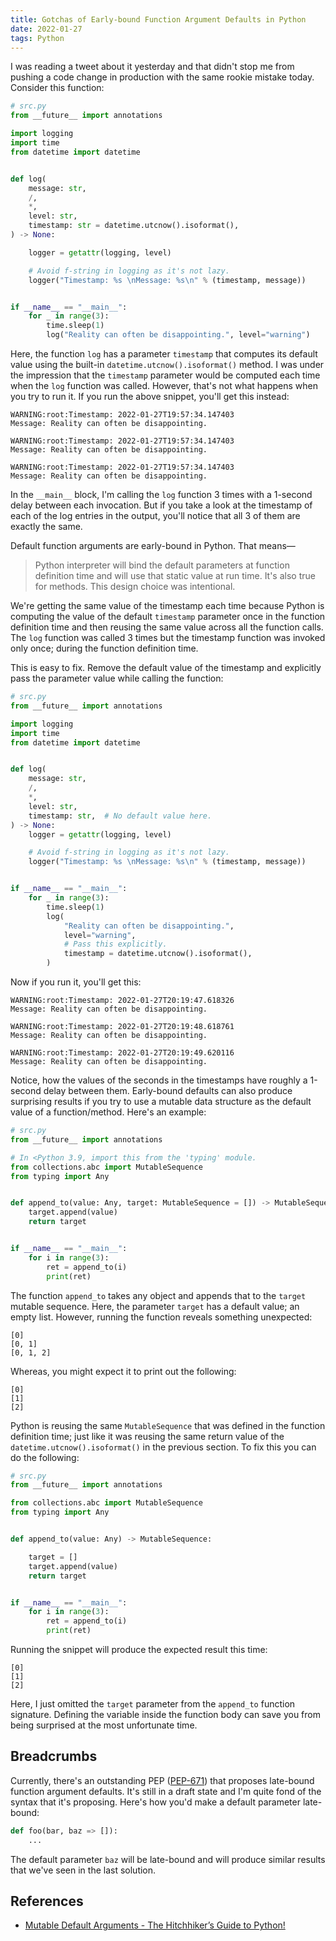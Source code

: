 ```yaml
---
title: Gotchas of Early-bound Function Argument Defaults in Python
date: 2022-01-27
tags: Python
---
```


I was reading a tweet about it yesterday and that didn't stop me from pushing a code change in production with the same rookie mistake today. Consider this function:

```python
# src.py
from __future__ import annotations

import logging
import time
from datetime import datetime


def log(
    message: str,
    /,
    *,
    level: str,
    timestamp: str = datetime.utcnow().isoformat(),
) -> None:

    logger = getattr(logging, level)

    # Avoid f-string in logging as it's not lazy.
    logger("Timestamp: %s \nMessage: %s\n" % (timestamp, message))


if __name__ == "__main__":
    for _ in range(3):
        time.sleep(1)
        log("Reality can often be disappointing.", level="warning")
```

Here, the function `log` has a parameter `timestamp` that computes its default value using the built-in `datetime.utcnow().isoformat()` method. I was under the impression that the `timestamp` parameter would be computed each time when the `log` function was called. However, that's not what happens when you try to run it. If you run the above snippet, you'll get this instead:

```
WARNING:root:Timestamp: 2022-01-27T19:57:34.147403
Message: Reality can often be disappointing.

WARNING:root:Timestamp: 2022-01-27T19:57:34.147403
Message: Reality can often be disappointing.

WARNING:root:Timestamp: 2022-01-27T19:57:34.147403
Message: Reality can often be disappointing.
```

In the `__main__` block, I'm calling the `log` function 3 times with a 1-second delay between each invocation. But if you take a look at the timestamp of each of the log entries in the output, you'll notice that all 3 of them are exactly the same.

Default function arguments are early-bound in Python. That means—

> Python interpreter will bind the default parameters at function definition time and will use that static value at run time. It's also true for methods. This design choice was intentional.

We're getting the same value of the timestamp each time because Python is computing the value of the default `timestamp` parameter once in the function definition time and then reusing the same value across all the function calls. The `log` function was called 3 times but the timestamp function was invoked only once; during the function definition time.

This is easy to fix. Remove the default value of the timestamp and explicitly pass the parameter value while calling the function:


```python
# src.py
from __future__ import annotations

import logging
import time
from datetime import datetime


def log(
    message: str,
    /,
    *,
    level: str,
    timestamp: str,  # No default value here.
) -> None:
    logger = getattr(logging, level)

    # Avoid f-string in logging as it's not lazy.
    logger("Timestamp: %s \nMessage: %s\n" % (timestamp, message))


if __name__ == "__main__":
    for _ in range(3):
        time.sleep(1)
        log(
            "Reality can often be disappointing.",
            level="warning",
            # Pass this explicitly.
            timestamp = datetime.utcnow().isoformat(),
        )
```

Now if you run it, you'll get this:

```
WARNING:root:Timestamp: 2022-01-27T20:19:47.618326
Message: Reality can often be disappointing.

WARNING:root:Timestamp: 2022-01-27T20:19:48.618761
Message: Reality can often be disappointing.

WARNING:root:Timestamp: 2022-01-27T20:19:49.620116
Message: Reality can often be disappointing.
```

Notice, how the values of the seconds in the timestamps have roughly a 1-second delay between them. Early-bound defaults can also produce surprising results if you try to use a mutable data structure as the default value of a function/method. Here's an example:

```python
# src.py
from __future__ import annotations

# In <Python 3.9, import this from the 'typing' module.
from collections.abc import MutableSequence
from typing import Any


def append_to(value: Any, target: MutableSequence = []) -> MutableSequence:
    target.append(value)
    return target


if __name__ == "__main__":
    for i in range(3):
        ret = append_to(i)
        print(ret)
```

The function `append_to` takes any object and appends that to the `target` mutable sequence. Here, the parameter `target` has a default value; an empty list. However, running the function reveals something unexpected:


```
[0]
[0, 1]
[0, 1, 2]
```

Whereas, you might expect it to print out the following:

```
[0]
[1]
[2]
```

Python is reusing the same `MutableSequence` that was defined in the function definition time; just like it was reusing the same return value of the `datetime.utcnow().isoformat()` in the previous section. To fix this you can do the following:

```python
# src.py
from __future__ import annotations

from collections.abc import MutableSequence
from typing import Any


def append_to(value: Any) -> MutableSequence:

    target = []
    target.append(value)
    return target


if __name__ == "__main__":
    for i in range(3):
        ret = append_to(i)
        print(ret)
```

Running the snippet will produce the expected result this time:

```
[0]
[1]
[2]
```

Here, I just omitted the `target` parameter from the `append_to` function signature. Defining the variable inside the function body can save you from being surprised at the most unfortunate time.

## Breadcrumbs

Currently, there's an outstanding PEP ([PEP-671](https://www.python.org/dev/peps/pep-0671/)) that proposes late-bound function argument defaults. It's still in a draft state and I'm quite fond of the syntax that it's proposing. Here's how you'd make a default parameter late-bound:

```python
def foo(bar, baz => []):
    ...
```

The default parameter `baz` will be late-bound and will produce similar results that we've seen in the last solution.

## References

* [Mutable Default Arguments - The Hitchhiker’s Guide to Python!](https://docs.python-guide.org/writing/gotchas/#mutable-default-arguments)
